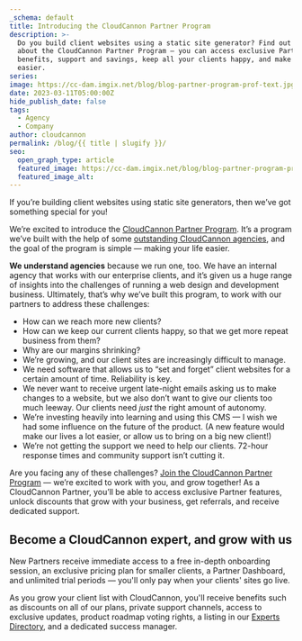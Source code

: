 ```yaml
---
_schema: default
title: Introducing the CloudCannon Partner Program
description: >-
  Do you build client websites using a static site generator? Find out more
  about the CloudCannon Partner Program — you can access exclusive Partner
  benefits, support and savings, keep all your clients happy, and make your life
  easier.
series:
image: https://cc-dam.imgix.net/blog/blog-partner-program-prof-text.jpg
date: 2023-03-11T05:00:00Z
hide_publish_date: false
tags:
  - Agency
  - Company
author: cloudcannon
permalink: /blog/{{ title | slugify }}/
seo:
  open_graph_type: article
  featured_image: https://cc-dam.imgix.net/blog/blog-partner-program-prof-text.jpg
  featured_image_alt:
---
```

If you’re building client websites using static site generators, then we’ve got something special for you!

We’re excited to introduce the <a target="_blank" rel="noopener" href="https://cloudcannon.com/partner-program/">CloudCannon Partner Program</a>. It’s a program we’ve built with the help of some <a target="_blank" rel="noopener" href="https://cloudcannon.com/experts/">outstanding CloudCannon agencies</a>, and the goal of the program is simple — making your life easier.

**We understand agencies** because we run one, too. We have an internal agency that works with our enterprise clients, and it’s given us a huge range of insights into the challenges of running a web design and development business. Ultimately, that’s why we’ve built this program, to work with our partners to address these challenges:

* How can we reach more new clients?&nbsp;
* How can we keep our current clients happy, so that we get more repeat business from them?
* Why are our margins shrinking?&nbsp;
* We’re growing, and our client sites are increasingly difficult to manage.
* We need software that allows us to “set and forget” client websites for a certain amount of time. Reliability is key.
* We never want to receive urgent late-night emails asking us to make changes to a website, but we also don’t want to give our clients too much leeway. Our clients need *just* the right amount of autonomy.
* We’re investing heavily into learning and using this CMS — I wish we had some influence on the future of the product. (A new feature would make our lives a lot easier, or allow us to bring on a big new client!)
* We’re not getting the support we need to help our clients. 72-hour response times and community support isn’t cutting it.

Are you facing any of these challenges? [Join the CloudCannon Partner Program](/partner-program/) — we’re excited to work with you, and grow together! As a CloudCannon Partner, you’ll be able to access exclusive Partner features, unlock discounts that grow with your business, get referrals, and receive dedicated support.

## Become a CloudCannon expert, and grow with us

New Partners receive immediate access to a free in-depth onboarding session, an exclusive pricing plan for smaller clients, a Partner Dashboard, and unlimited trial periods — you'll only pay when your clients' sites go live.

As you grow your client list with CloudCannon, you'll receive benefits such as discounts on all of our plans, private support channels, access to exclusive updates, product roadmap voting rights, a listing in our <a target="_blank" rel="noopener" href="https://cloudcannon.com/experts/">Experts Directory</a>, and a dedicated success manager.